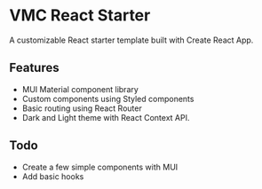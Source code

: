 # VMC React Starter

A customizable React starter template built with Create React App.

## Features
- MUI Material component library
- Custom components using Styled components
- Basic routing using React Router
- Dark and Light theme with React Context API.

## Todo
- Create a few simple components with MUI
- Add basic hooks
